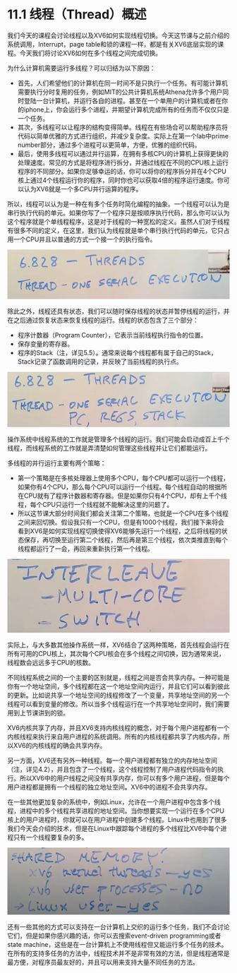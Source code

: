 # 11.1 线程（Thread）概述

我们今天的课程会讨论线程以及XV6如何实现线程切换。今天这节课与之前介绍的系统调用，Interrupt，page table和锁的课程一样，都是有关XV6底层实现的课程。今天我们将讨论XV6如何在多个线程之间完成切换。

为什么计算机需要运行多线程？可以归结为以下原因：

* 首先，人们希望他们的计算机在同一时间不是只执行一个任务。有可能计算机需要执行分时复用的任务，例如MIT的公共计算机系统Athena允许多个用户同时登陆一台计算机，并运行各自的进程。甚至在一个单用户的计算机或者在你的iphone上，你会运行多个进程，并期望计算机完成所有的任务而不仅仅只是一个任务。
* 其次，多线程可以让程序的结构变得简单。线程在有些场合可以帮助程序员将代码以简单优雅的方式进行组织，并减少复杂度。实际上在第一个lab中prime number部分，通过多个进程可以更简单，方便，优雅的组织代码。
* 最后，使用多线程可以通过并行运算，在拥有多核CPU的计算机上获得更快的处理速度。常见的方式是将程序进行拆分，并通过线程在不同的CPU核上运行程序的不同部分。如果你足够幸运的话，你可以将你的程序拆分并在4个CPU核上通过4个线程运行你的程序，同时你也可以获取4倍的程序运行速度。你可以认为XV6就是一个多CPU并行运算的程序。 

所以，线程可以认为是一种在有多个任务时简化编程的抽象。一个线程可以认为是串行执行代码的单元。如果你写了一个程序只是按顺序执行代码，那么你可以认为这个程序就是个单线程程序，这是对于线程的一种宽松的定义。虽然人们对于线程有很多不同的定义，在这里，我们认为线程就是单个串行执行代码的单元，它只占用一个CPU并且以普通的方式一个接一个的执行指令。

![](../.gitbook/assets/image%20%28496%29.png)

除此之外，线程还具有状态，我们可以随时保存线程的状态并暂停线程的运行，并在之后通过恢复状态来恢复线程的运行。线程的状态包含了三个部分：

* 程序计数器（Program Counter），它表示当前线程执行指令的位置。
* 保存变量的寄存器。
* 程序的Stack（注，详见5.5）。通常来说每个线程都有属于自己的Stack，Stack记录了函数调用的记录，并反映了当前线程的执行点。

![](../.gitbook/assets/image%20%28542%29.png)

操作系统中线程系统的工作就是管理多个线程的运行。我们可能会启动成百上千个线程，而线程系统的工作就是弄清楚如何管理这些线程并让它们都能运行。

多线程的并行运行主要有两个策略：

* 第一个策略是在多核处理器上使用多个CPU，每个CPU都可以运行一个线程，如果你有4个CPU，那么每个CPU可以运行一个线程。每个线程自动的根据所在CPU就有了程序计数器和寄存器。但是如果你只有4个CPU，却有上千个线程，每个CPU只运行一个线程就不能解决这里的问题了。
* 所以这节课大部分时间我们都会关注第二个策略，也就是一个CPU在多个线程之间来回切换。假设我只有一个CPU，但是有1000个线程，我们接下来将会看到XV6是如何实现线程切换使得XV6能够先运行一个线程，之后将线程的状态保存，再切换至运行第二个线程，然后再是第三个线程，依次类推直到每个线程都运行了一会，再回来重新执行第一个线程。

![](../.gitbook/assets/image%20%28529%29.png)

实际上，与大多数其他操作系统一样，XV6结合了这两种策略，首先线程会运行在所有可用的CPU核上，其次每个CPU核会在多个线程之间切换，因为通常来说，线程数会远远多于CPU的核数。

不同线程系统之间的一个主要的区别就是，线程之间是否会共享内存。一种可能是你有一个地址空间，多个线程都在这一个地址空间内运行，并且它们可以看到彼此的更新。比如说共享一个地址空间的线程修改了一个变量，共享地址空间的另一个线程可以看到变量的修改。所以当多个线程运行在一个共享地址空间时，我们需要用到上节课讲到的锁。

XV6内核共享了内存，并且XV6支持内核线程的概念，对于每个用户进程都有一个内核线程来执行来自用户进程的系统调用。所有的内核线程都共享了内核内存，所以XV6的内核线程的确会共享内存。

另一方面，XV6还有另外一种线程。每一个用户进程都有独立的内存地址空间（注，详见4.2），并且包含了一个线程，这个线程控制了用户进程代码指令的执行。所以XV6中的用户线程之间没有共享内存，你可以有多个用户进程，但是每个用户进程都是拥有一个线程的独立地址空间。XV6中的进程不会共享内存。

在一些其他更加复杂的系统中，例如Linux，允许在一个用户进程中包含多个线程，进程中的多个线程共享进程的地址空间。当你想要实现一个运行在多个CPU核上的用户进程时，你就可以在用户进程中创建多个线程。Linux中也用到了很多我们今天会介绍的技术，但是在Linux中跟踪每个进程的多个线程比XV6中每个进程只有一个线程要复杂的多。

![](../.gitbook/assets/image%20%28547%29.png)

还有一些其他的方式可以支持在一台计算机上交织的运行多个任务，我们不会讨论它们，但是如果你感兴趣的话，你可以去搜索event-driven programming或者state machine，这些是在一台计算机上不使用线程但又能运行多个任务的技术。在所有的支持多任务的方法中，线程技术并不是非常有效的方法，但是线程通常是最方便，对程序员最友好的，并且可以用来支持大量不同任务的方法。

